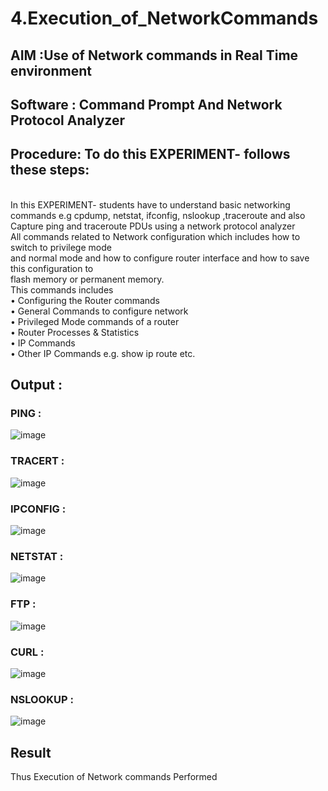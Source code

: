 # 4.Execution_of_NetworkCommands
## AIM :Use of Network commands in Real Time environment
## Software : Command Prompt And Network Protocol Analyzer
## Procedure: To do this EXPERIMENT- follows these steps:
<BR>
In this EXPERIMENT- students have to understand basic networking commands e.g cpdump, netstat, ifconfig, nslookup ,traceroute and also Capture ping and traceroute PDUs using a network protocol analyzer 
<BR>
All commands related to Network configuration which includes how to switch to privilege mode
<BR>
and normal mode and how to configure router interface and how to save this configuration to
<BR>
flash memory or permanent memory.
<BR>
This commands includes
<BR>
• Configuring the Router commands
<BR>
• General Commands to configure network
<BR>
• Privileged Mode commands of a router 
<BR>
• Router Processes & Statistics
<BR>
• IP Commands
<BR>
• Other IP Commands e.g. show ip route etc.
<BR>

## Output :

### PING :

![image](https://github.com/user-attachments/assets/3ef73c68-e916-4e7d-93c0-db72bc761a93)

### TRACERT :

![image](https://github.com/user-attachments/assets/24bf05b4-85c3-4bd9-a6e1-ee3973b7b23a)

### IPCONFIG :

![image](https://github.com/user-attachments/assets/b8033d7a-b416-4e03-b869-8817ad2a7de4)

### NETSTAT :

![image](https://github.com/user-attachments/assets/3dbfc838-cb28-4814-a367-634aca120f86)

### FTP :

![image](https://github.com/user-attachments/assets/1e722534-bda2-4b2d-85e6-dbcdd4d391db)

### CURL :

![image](https://github.com/user-attachments/assets/894ee513-9412-4d92-aab9-32a9aad20889)

### NSLOOKUP :

![image](https://github.com/user-attachments/assets/40454df2-0478-473c-a5fe-76402d9ee792)

## Result
Thus Execution of Network commands Performed 
